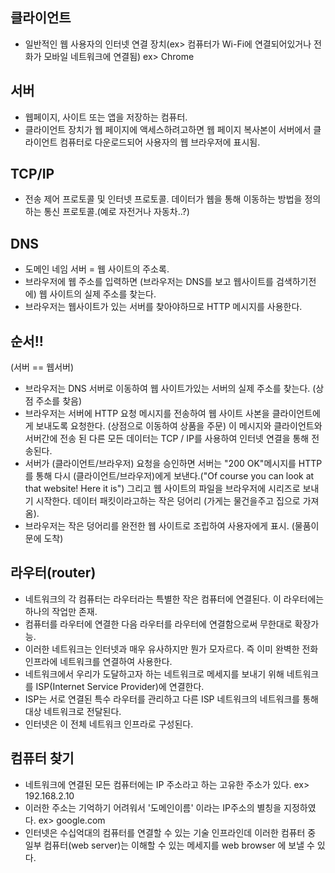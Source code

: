 ## 클라이언트
- 일반적인 웹 사용자의 인터넷 연결 장치(ex> 컴퓨터가 Wi-Fi에 연결되어있거나 전화가 모바일 네트워크에 연결됨) ex> Chrome

## 서버
- 웹페이지, 사이트 또는 앱을 저장하는 컴퓨터.
- 클라이언트 장치가 웹 페이지에 액세스하려고하면 웹 페이지 복사본이 서버에서 클라이언트 컴퓨터로 다운로드되어 
  사용자의 웹 브라우저에 표시됨.
  
## TCP/IP 
- 전송 제어 프로토콜 및 인터넷 프로토콜. 데이터가 웹을 통해 이동하는 방법을 정의하는 통신 프로토콜.(예로 자전거나 자동차..?)
## DNS  
- 도메인 네임 서버 = 웹 사이트의 주소록.
- 브라우저에 웹 주소를 입력하면 (브라우저는 DNS를 보고 웹사이트를 검색하기전에) 웹 사이트의 실제 주소를 찾는다.
- 브라우저는 웹사이트가 있는 서버를 찾아야하므로 HTTP 메시지를 사용한다.

## 순서!!
(서버 == 웹서버)
- 브라우저는 DNS 서버로 이동하여 웹 사이트가있는 서버의 실제 주소를 찾는다. (상점 주소를 찾음)
- 브라우저는 서버에 HTTP 요청 메시지를 전송하여 웹 사이트 사본을 클라이언트에게 보내도록 요청한다. (상점으로 이동하여 상품을 주문)
  이 메시지와 클라이언트와 서버간에 전송 된 다른 모든 데이터는 TCP / IP를 사용하여 인터넷 연결을 통해 전송된다.
- 서버가 (클라이언트/브라우저) 요청을 승인하면 서버는 "200 OK"메시지를 HTTP를 통해 다시 (클라이언트/브라우저)에게 보낸다.("Of course you can look at that website! Here it is") 그리고 웹 사이트의 파일을 브라우저에 시리즈로 보내기 시작한다.
 데이터 패킷이라고하는 작은 덩어리 (가게는 물건을주고 집으로 가져옴).
- 브라우저는 작은 덩어리를 완전한 웹 사이트로 조립하여 사용자에게 표시. (물품이 문에 도착)

## 라우터(router)
- 네트워크의 각 컴퓨터는 라우터라는 특별한 작은 컴퓨터에 연결된다. 이 라우터에는 하나의 작업만 존재.
- 컴퓨터를 라우터에 연결한 다음 라우터를 라우터에 연결함으로써 무한대로 확장가능.
- 이러한 네트워크는 인터넷과 매우 유사하지만 뭔가 모자르다. 즉 이미 완벽한 전화 인프라에 네트워크를 연결하여 사용한다.
- 네트워크에서 우리가 도달하고자 하는 네트워크로 메세지를 보내기 위해 네트워크를 ISP(Internet Service Provider)에 연결한다.
- ISP는 서로 연결된 특수 라우터를 관리하고 다른 ISP 네트워크의 네트워크를 통해 대상 네트워크로 전달된다.
- 인터넷은 이 전체 네트워크 인프라로 구성된다.

## 컴퓨터 찾기
- 네트워크에 연결된 모든 컴퓨터에는 IP 주소라고 하는 고유한 주소가 있다. ex> 192.168.2.10
- 이러한 주소는 기억하기 어려워서 '도메인이름' 이라는 IP주소의 별칭을 지정하였다. ex> google.com
- 인터넷은 수십억대의 컴퓨터를 연결할 수 있는 기술 인프라인데 이러한 컴퓨터 중 일부 컴퓨터(web server)는 이해할 수 있는 
  메세지를 web browser 에 보낼 수 있다. 
